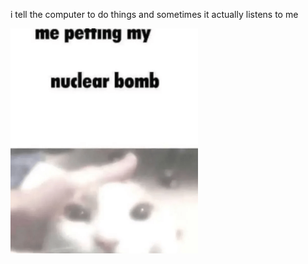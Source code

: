 i tell the computer to do things and sometimes it actually listens to me
<!--START_SECTION:update_image-->
<img src=https://raw.githubusercontent.com/sneakykestrel/sneakykestrel/main/.github/images/nuclear-bomb.gif height="" width="300" align=left alt=kitty />
<!--END_SECTION:update_image-->

